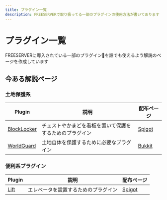 ```yaml
---
title: プラグイン一覧
description: FREESERVERで取り扱ってる一部のプラグインの使用方法が書いてあります
---
```

# プラグイン一覧
FREESERVERに導入されている一部のプラグインを誰でも使えるよう解説のページを作成しています

## 今ある解説ページ

### 土地保護系
| Plugin | 説明 | 配布ページ |
| ------ | ----| --------- |
| [BlockLocker](./blocklocker) | チェストやかまどを看板を置いて保護をするためのプラグイン | [Spigot](https://www.spigotmc.org/resources/blocklocker.3268) |
| [WorldGuard](./worldguard)   | 土地自体を保護するために必要なプラグイン              | [Bukkit](https://dev.bukkit.org/projects/worldguard)          |

### 便利系プラグイン
| Plugin | 説明 | 配布ページ |
| ------ | ----| --------- |
| [Lift](./lift) | エレベータを設置するためのプラグイン | [Spigot](https://www.spigotmc.org/resources/lift.4704/) |